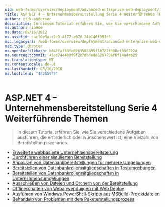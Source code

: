 ```yaml
---
uid: web-forms/overview/deployment/advanced-enterprise-web-deployment/index
title: ASP.NET 4 – Unternehmensbereitstellung Serie 4 Weiterführende Themen | Microsoft-Dokumentation
author: rick-anderson
description: In diesem Tutorial erfahren Sie, wie Sie verschiedene Aufgaben ausführen, die erforderlich oder wünschenswert ist, eine Vielzahl von Bereitstellungsszenarios.
ms.author: riande
ms.date: 05/16/2012
ms.assetid: eacf0e3a-c2e9-4f77-a676-249146f393e8
msc.legacyurl: /web-forms/overview/deployment/advanced-enterprise-web-deployment
msc.type: chapter
ms.openlocfilehash: b042faf38fe0269508895f1b7826908cf086222d
ms.sourcegitcommit: 45ac74e400f9f2b7dbded66297730f6f14a4eb25
ms.translationtype: MT
ms.contentlocale: de-DE
ms.lasthandoff: 08/16/2018
ms.locfileid: "48255949"
---
```

<a name="aspnet-4---enterprise-deployment-series-4-advanced-topics"></a>ASP.NET 4 – Unternehmensbereitstellung Serie 4 Weiterführende Themen
====================
> In diesem Tutorial erfahren Sie, wie Sie verschiedene Aufgaben ausführen, die erforderlich oder wünschenswert ist, eine Vielzahl von Bereitstellungsszenarios.


- [Erweiterte webbasierte Unternehmensbereitstellung](advanced-enterprise-web-deployment.md)
- [Durchführen einer simulierten Bereitstellung](performing-a-what-if-deployment.md)
- [Anpassen von Datenbankbereitstellungen für mehrere Umgebungen](customizing-database-deployments-for-multiple-environments.md)
- [Bereitstellen von Datenbankrollenmitgliedschaften in Testumgebungen](deploying-database-role-memberships-to-test-environments.md)
- [Bereitstellen von Datenbankrollenmitgliedschaften in Unternehmensumgebungen](deploying-membership-databases-to-enterprise-environments.md)
- [Ausschließen von Dateien und Ordnern von der Bereitstellung](excluding-files-and-folders-from-deployment.md)
- [Offlineschalten von Webanwendungen mit Web Deploy](taking-web-applications-offline-with-web-deploy.md)
- [Ausführen von Windows PowerShell-Skripts aus MSBuild-Projektdateien](running-windows-powershell-scripts-from-msbuild-project-files.md)
- [Behandeln von Problemen mit dem Paketerstellungsprozess](troubleshooting-the-packaging-process.md)
